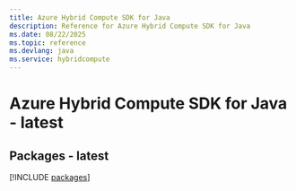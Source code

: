 ```yaml
---
title: Azure Hybrid Compute SDK for Java
description: Reference for Azure Hybrid Compute SDK for Java
ms.date: 08/22/2025
ms.topic: reference
ms.devlang: java
ms.service: hybridcompute
---
```

# Azure Hybrid Compute SDK for Java - latest
## Packages - latest
[!INCLUDE [packages](hybrid-compute-index.md)]